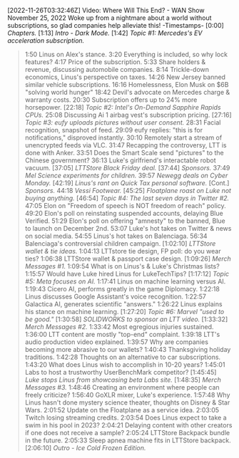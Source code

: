 [2022-11-26T03:32:46Z] Video: Where Will This End? - WAN Show November 25, 2022 
Woke up from a nightmare about a world without subscriptions, so glad companies help alleviate this!
-Timestamps-
[0:00] *Chapters.*
[1:13] *Intro - Dark Mode.*
[1:42] *Topic #1: Mercedes's EV acceleration subscription.*
   > 1:50 Linus on Alex's stance.
   > 3:20 Everything is included, so why lock features?
   > 4:17 Price of the subscription.
   > 5:33 Share holders & revenue, discussing automobile companies.
   > 8:14 Trickle-down economics, Linus's perspective on taxes.
   > 14:26 New Jersey banned similar vehicle subscriptions.
   > 16:16 Homelessness, Elon Musk on $6B "solving world hunger"
   > 18:42 Devil's advocate on Mercedes charge & warranty costs.
   > 20:30 Subscription offers up to 24% more horsepower.
[22:18] *Topic #2: Intel's On-Demand Sapphire Rapids CPUs.*
   > 25:08 Discussing Ai 1 airbag vest's subscription pricing.
[27:16] *Topic #3: eufy uploads pictures without user consent.*
   > 28:31 Facial recognition, snapshot of feed.
   > 29:09 eufy replies: "this is for notifications," disproved instantly.
   > 30:10 Remotely start a stream of unencrypted feeds via VLC.
   > 31:47 Recapping the controversy, LTT is done with Anker.
   > 33:51 Does the Smart Scale send "pictures" to the Chinese government?
   > 36:13 Luke's girlfriend's interactable robot vacuum.
[37:05] *LTTStore Black Friday deal.*
[37:44] *Sponsors.*
   > 37:49 *Mel Science experiments for children.*
   > 39:57 *Newegg deals on Cyber Monday.*
[42:19] *Linus's rant on Quick Tax personal software.*
[Cont.] *Sponsors.*
   > 44:18 *Vessi Footwear.*
[45:25] *Floatplane roast on Luke not buying anything.*
[46:54] *Topic #4: The last seven days in Twitter #2.*
   > 47:05 Elon on "Freedom of speech is NOT freedom of reach" policy.
   > 49:20 Elon's poll on reinstating suspended accounts, delaying Blue Verified.
   > 51:29 Elon's poll on offering "amnesty" to the banned, Blue to launch on December 2nd.
   > 53:07 Luke's hot takes on Twitter & news on social media.
   > 54:55 Linus's hot takes on Balenciaga.
   > 56:34 Balenciaga's controversial children campaign.
[1:02:10] *LTTStore wallet & tie ideas.*
   > 1:04:13 LTTstore tie design, FP poll: do you wear ties?
   > 1:06:38 LTTStore wallet & passport case design.
[1:09:26] *Merch Messages #1.*
   > 1:09:54 What is on Linus's & Luke's Christmas lists?
   > 1:15:57 Would have Luke hired Linus for LukeTechTips?
[1:17:12] *Topic #5: Meta focuses on AI.*
   > 1:17:41 Linus on machine learning versus AI.
   > 1:19:43 Cicero AI, performs greatly in the game Diplomacy.
   > 1:22:18 Linus discusses Google Assistant's voice recognition.
   > 1:22:57 Galactica AI, generates scientific "answers."
   > 1:26:22 Linus explains his stance on machine learning.
[1:27:20] *Topic #6: Marvel "used to be good."*
[1:30:58] *SOLIDWORKS to sponsor an LTT video.*
[1:33:32] *Merch Messages #2.*
   > 1:33:42 Most egregious injuries sustained.
   > 1:36:00 LTT content are mostly "top-end" complaint.
   > 1:39:18 LTT's audio production video explained.
   > 1:39:57 Why are companies becoming more abrasive to our wallets?
   > 1:40:43 Thanksgiving holiday traditions.
   > 1:42:28 Thoughts on an alternative to car subscriptions.
   > 1:43:20 What does Linus wish to accomplish in 10-20 years?
   > 1:45:01 Labs to host a trustworthy UserBenchMark competitor?
[1:45:45] *Luke stops Linus from showcasing beta Labs site.*
[1:48:35] *Merch Messages #3.*
   > 1:48:46 Creating an environment where people can freely criticize?
   > 1:56:40 GoXLR mixer, Luke's experience.
   > 1:57:48 Why Linus hasn't done mystery science theater, thoughts on Disney & Star Wars.
   > 2:01:52 Update on the Floatplane as a service idea.
   > 2:03:05 Twitch losing streaming credits.
   > 2:03:54 Does Linus expect to take a swim in his pool in 2023?
   > 2:04:21 Delaying content with other creators if one does not receive a sample?
   > 2:05:24 LTTStore Backpack bundle in the future.
   > 2:05:33 Sleep apnea machine fits in LTTStore backpack.
[2:06:10] *Outro - Ice Cold Frozen Edition.*

